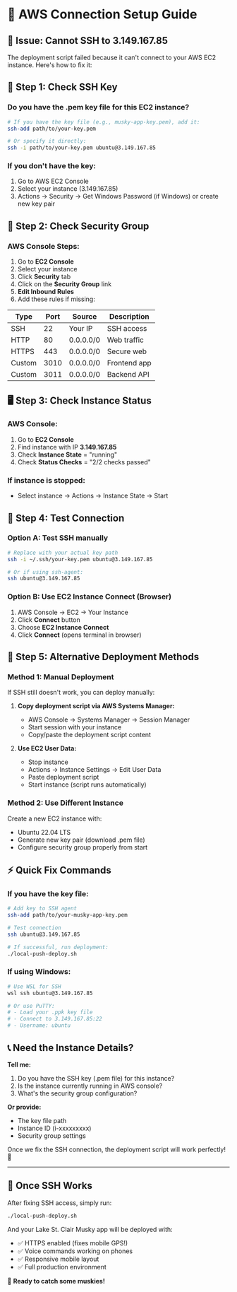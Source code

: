 # 🔧 AWS Connection Setup Guide

## 🚨 **Issue**: Cannot SSH to 3.149.167.85

The deployment script failed because it can't connect to your AWS EC2 instance. Here's how to fix it:

## 🔑 **Step 1: Check SSH Key**

### **Do you have the .pem key file for this EC2 instance?**
```bash
# If you have the key file (e.g., musky-app-key.pem), add it:
ssh-add path/to/your-key.pem

# Or specify it directly:
ssh -i path/to/your-key.pem ubuntu@3.149.167.85
```

### **If you don't have the key:**
1. Go to AWS EC2 Console
2. Select your instance (3.149.167.85)
3. Actions → Security → Get Windows Password (if Windows) or create new key pair

## 🔐 **Step 2: Check Security Group**

### **AWS Console Steps:**
1. Go to **EC2 Console**
2. Select your instance
3. Click **Security** tab
4. Click on the **Security Group** link
5. **Edit Inbound Rules**
6. Add these rules if missing:

| Type | Port | Source | Description |
|------|------|--------|-------------|
| SSH | 22 | Your IP | SSH access |
| HTTP | 80 | 0.0.0.0/0 | Web traffic |
| HTTPS | 443 | 0.0.0.0/0 | Secure web |
| Custom | 3010 | 0.0.0.0/0 | Frontend app |
| Custom | 3011 | 0.0.0.0/0 | Backend API |

## 🖥️ **Step 3: Check Instance Status**

### **AWS Console:**
1. Go to **EC2 Console**
2. Find instance with IP **3.149.167.85**
3. Check **Instance State** = "running"
4. Check **Status Checks** = "2/2 checks passed"

### **If instance is stopped:**
- Select instance → Actions → Instance State → Start

## 🧪 **Step 4: Test Connection**

### **Option A: Test SSH manually**
```bash
# Replace with your actual key path
ssh -i ~/.ssh/your-key.pem ubuntu@3.149.167.85

# Or if using ssh-agent:
ssh ubuntu@3.149.167.85
```

### **Option B: Use EC2 Instance Connect (Browser)**
1. AWS Console → EC2 → Your Instance
2. Click **Connect** button
3. Choose **EC2 Instance Connect**
4. Click **Connect** (opens terminal in browser)

## 🔄 **Step 5: Alternative Deployment Methods**

### **Method 1: Manual Deployment**
If SSH still doesn't work, you can deploy manually:

1. **Copy deployment script via AWS Systems Manager:**
   - AWS Console → Systems Manager → Session Manager
   - Start session with your instance
   - Copy/paste the deployment script content

2. **Use EC2 User Data:**
   - Stop instance
   - Actions → Instance Settings → Edit User Data
   - Paste deployment script
   - Start instance (script runs automatically)

### **Method 2: Use Different Instance**
Create a new EC2 instance with:
- Ubuntu 22.04 LTS
- Generate new key pair (download .pem file)
- Configure security group properly from start

## ⚡ **Quick Fix Commands**

### **If you have the key file:**
```bash
# Add key to SSH agent
ssh-add path/to/your-musky-app-key.pem

# Test connection
ssh ubuntu@3.149.167.85

# If successful, run deployment:
./local-push-deploy.sh
```

### **If using Windows:**
```bash
# Use WSL for SSH
wsl ssh ubuntu@3.149.167.85

# Or use PuTTY:
# - Load your .ppk key file
# - Connect to 3.149.167.85:22
# - Username: ubuntu
```

## 📞 **Need the Instance Details?**

**Tell me:**
1. Do you have the SSH key (.pem file) for this instance?
2. Is the instance currently running in AWS console?
3. What's the security group configuration?

**Or provide:**
- The key file path
- Instance ID (i-xxxxxxxxx)
- Security group settings

Once we fix the SSH connection, the deployment script will work perfectly! 🚀

---

## 🎯 **Once SSH Works**

After fixing SSH access, simply run:
```bash
./local-push-deploy.sh
```

And your Lake St. Clair Musky app will be deployed with:
- ✅ HTTPS enabled (fixes mobile GPS!)
- ✅ Voice commands working on phones
- ✅ Responsive mobile layout
- ✅ Full production environment

🎣 **Ready to catch some muskies!**